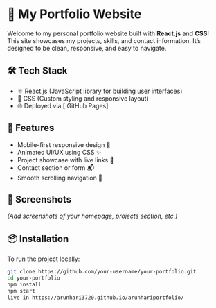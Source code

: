 # 💼 My Portfolio Website

Welcome to my personal portfolio website built with **React.js** and **CSS**!  
This site showcases my projects, skills, and contact information. It’s designed to be clean, responsive, and easy to navigate.

## 🛠 Tech Stack

- ⚛️ React.js (JavaScript library for building user interfaces)
- 🎨 CSS (Custom styling and responsive layout)
- 🌐 Deployed via [ GitHub Pages] 


## 🚀 Features

- Mobile-first responsive design 📱
- Animated UI/UX using CSS ✨
- Project showcase with live links 🔗
- Contact section or form 📬
- Smooth scrolling navigation 🔽

## 📸 Screenshots

*(Add screenshots of your homepage, projects section, etc.)*

## 📦 Installation

To run the project locally:

```bash
git clone https://github.com/your-username/your-portfolio.git
cd your-portfolio
npm install
npm start
live in https://arunhari3720.github.io/arunhariportfolio/

